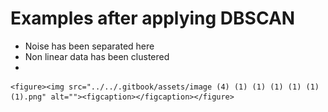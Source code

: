 # Examples after applying DBSCAN

* Noise has been separated here
* Non linear data has been clustered
*

    <figure><img src="../../.gitbook/assets/image (4) (1) (1) (1) (1) (1) (1).png" alt=""><figcaption></figcaption></figure>
